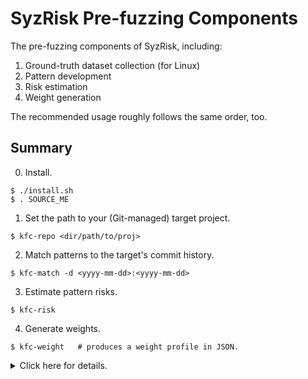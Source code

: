 # SyzRisk Pre-fuzzing Components

The pre-fuzzing components of SyzRisk, including:

 1. Ground-truth dataset collection (for Linux)
 2. Pattern development
 3. Risk estimation
 4. Weight generation

The recommended usage roughly follows the same order, too.

## Summary

 0. Install.
```
$ ./install.sh
$ . SOURCE_ME
```

 1. Set the path to your (Git-managed) target project.
```
$ kfc-repo <dir/path/to/proj>
``` 

 2. Match patterns to the target's commit history.
```
$ kfc-match -d <yyyy-mm-dd>:<yyyy-mm-dd>
```

 3. Estimate pattern risks.
```
$ kfc-risk
```

 4. Generate weights.
```
$ kfc-weight   # produces a weight profile in JSON.
```

<details>
<summary>Click here for details.</summary>
 
## System Requirement

 - OS: Ubuntu 20.04
 - CPU: Intel(R) i7-8665
 - Memory: 16GB

Other OSes _may_ work well without problems, especially on another Linux distro. Smaller memory space can be problematic with some parts (e.g., pattern matching during risk estimation and weight generation).


## Install

 1. Run `install.sh`: `$ ./install.sh`
 2. Source `SOURCE_ME`: `$ . SOURCE_ME`
 3. That's it.

You may source `SOURCE_ME` after every time you log in again or put it in your `.bashrc` to do it automatically.


## Developing Custom Patterns

Diff-level and function-level patterns reside in
`pipeline/anal{diff,func}/matcher`, respectively. 

### Diff-level Pattern

Upon startup, the diff-level matcher engines scan corresponding directories and conveniently recognize all available pattern descriptions. You simply need to place a new pattern description in the directory.

 1. Create a subdirectory named after your pattern under `pipeline/analdiff/matcher`.
    Let's say the pattern is called `skraa`.

```
$ cd pipeline/analdiff/matcher
$ mkdir skraa
```

 2. Prepare the directory. For now, it only requires one `__init__.py` file and
    one symbolic link called `common` that points to the `common` directory at
    the root.

```
$ touch __init__.py
$ ln -s ../../../../common common
```

 3. Steal a pattern description from another pattern for a starting point.
    `chained_deref` is so simple that it might as well be a de-facto template.

```
$ cp ../chained_deref/main.py .
```

 4. Specify `NAME`, `SHORT_NAME`, and `DESCRIPTION`. Not all of them are in
    active use for the matcher engine now, but it's still good for clarification
    purposes. 

 5. Implement callback functions. You can use whatever Python package you want.
    I recommend referring to other pattern descriptions for examples.

    - `OnAnalysisBegin()`: called once upon the startup of the matcher engine.
    - `OnCommitBegin()`: called at the beginning of a commit. You might want to
      reset some of the state variables for your description here.
    - `OnDiffLine()`: called when the matcher engine hits a new diff line.
        - `line`: the code subject to this diff.
        - `scope_type`: the scope of this code. (i.e., `func`, `struct`, `init`, or `enum`)
        - `scope_name`: the name of the scope. (e.g., function name)
        - `diff_type`: the type of this diff. (i.e., `+` or `-`)
    - `OnCommitEnd()`: called at the end of a commit. **This should return a set
      of the names of matched functions.**
    - `OnAnalysisEnd()`: called at the end of the matcher engine.

### Function-level Pattern

Unlike diff-level patterns, new function-level patterns need to be manually
registered to the matcher engine.
Function-level pattern descriptions are written in Scala and incorporate
[Joern](https://joern.io/) syntax, as the matcher engine uses it for matching
jobs.

 1. (Again) Steal one of the existing matchers for a starting point. Let's steal
    `entering_goto.sc` this time and name it `papapa`.

```
$ cd pipeline/analfunc/matcher
$ cp entering_goto.sc papapa.sc
```

 2. In a stolen description, rename the matcher name.

```scala
/* papapa.sc */
- object EnteringGotoMatcher extends Matcher {
+ object PapapaMatcher extends Matcher {
```

 3. Specify `name` and `attr`.
    - `name`: the name of this description (the short one).
    - `attr`: the list of intra-function analyses to request. It accepts
      whichever analysis Joern supports (check Joern for the list of supported
      analyses).

 4. Add your matcher to `pipeline/analfunc/decl.sc` to register it.

```scala
/* decl.sc */
  val MATCHERS: Map[String, Matcher] = Map(
    /* --- */
+   PapapaMatcher.name    -> PapapaMatcher,
```

 5. Implement the matcher body (i.e., `Run()`). 
    - `method`: the current function under pattern matching.
    - `version`: the version of this method body (i.e., `old` or `new`).
    - `GetMetadata()`: (callable) returns corresponding metadata.
        - `ATTRS`: recognizable function attributes.
        - `HEXSHA`: hexsha of this commit.
    - **This should return True or False depending on whether the current
      function is matched or not.**

## TODOs

 - [Replacing the function extractor to a nicer version.](./todo/extfunc.md)
 - [Exposing tunable parameters to a config file.](./todo/param.md)
 - [Optimizing the usage of Joern.](./todo/joern.md)
 - [Improving the database management.](./todo/db.md)

## Miscellaneous

 - Q: What are all front-end scripts prefixed with `kfc`?
    - It was a codename for **k**ernel **f**uzzing with **c**ommits. And it was finger-licking good.

</details>

